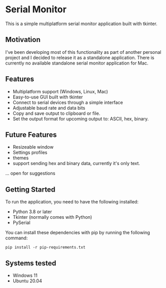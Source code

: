 # Serial Monitor

This is a simple multiplatform serial monitor application built with tkinter.

## Motivation

I've been developing most of this functionality as part of another personal project and I decided
to release it as a standalone application.
There is currently no available standalone serial monitor application for Mac.

## Features

- Multiplatform support (Windows, Linux, Mac)
- Easy-to-use GUI built with tkinter
- Connect to serial devices through a simple interface
- Adjustable baud rate and data bits
- Copy and save output to clipboard or file.
- Set the output format for upcoming output to: ASCII, hex, binary.

## Future Features

- Resizeable window
- Settings profiles
- themes
- support sending hex and binary data, currently it's only text.

... open for suggestions

## Getting Started

To run the application, you need to have the following installed:

- Python 3.8 or later
- Tkinter (normally comes with Python)
- PySerial

You can install these dependencies with pip by running the following command:

`pip install -r pip-requirements.txt`


## Systems tested

- Windows 11
- Ubuntu 20.04
